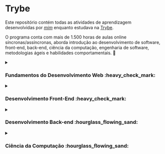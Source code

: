 # Trybe

Este repositório contém todas as atividades de aprendizagem desenvolvidas por _[mim](https://www.linkedin.com/in/juliana-ribeirosilva/)_ enquanto estudava na [Trybe](https://www.betrybe.com/).

O programa conta com mais de 1.500 horas de aulas online síncronas/assíncronas, aborda introdução ao desenvolvimento de software, front-end, back-end, ciência da computação, engenharia de software, metodologias ágeis e habilidades comportamentais. :rocket:

<details>
  <summary><h3> Fundamentos do Desenvolvimento Web :heavy_check_mark: </h3></summary>

##### Bloco 1: Introdução - Unix & Bash

- [x] 1-1: _Unix & Shell- Part 1_
- [x] 1-2: _Unix & Shell- Part 2_

##### Bloco 2: Git, Github e Internet

- [x] 2-1: _O que é e para que serve?_
- [x] 2-2: _Entendendo os comandos_
- [x] 2-3: _Internet - Entendendo como ela funciona_

##### Bloco 3: Introdução à HTML e CSS

- [x] 3-1: _HTML & CSS - Estruturas de página_
- [x] 3-2: _HTML & CSS - Primeiros passos em CSS_
- [x] 3-3: _HTML & CSS - Seletores e posicionamento_
- [x] 3-4: _HTML Semântico_
- [x] 3-5: _Projeto - Lessons Learned_ 

##### Bloco 4: Introdução à Javascript e Lógica de Programação

- [x] 4-1: _Javascript - Primeiros passos_
- [x] 4-2: _Javascript - Array e loop For_
- [x] 4-3: _Javascript - Lógica de programação e Algoritmos_
- [x] 4-4: _Javascript - Objetos e funções_
- [x] 4-5: _Projeto - Playground Functions_ 

##### Bloco 5: Javascript: DOM, Eventos e Web Storage

- [x] 5-1: _Javascript - DOM e seletores_
- [x] 5-2: _Javascript - Trabalhando com elementos_
- [x] 5-3: _Javascript - Eventos_
- [x] 5-4: _Javascript - Web Storage_
- [x] 5-5: _Projeto - Arte com Pixels_
- [x] 5-6: _Projeto bônus - Lista de tarefas_
- [ ] 5-7: _Projeto bônus - Meme Generator_
- [ ] 5-8: _Projeto bônus - Adivinhe a Cor_
- [ ] 5-9: _Projeto bônus - Carta Misteriosa_

##### Bloco 6: HTML e CSS: Forms, Flexbox e Responsivo

- [x] 6-1: _HTML & CSS - Forms_
- [x] 6-2: _Bibliotecas Javascript e Frameworks CSS_
- [x] 6-3: _CSS Flexbox - Parte 1_
- [x] 6-4: _CSS Flexbox - Parte 2_
- [x] 6-5: _CSS Responsivo - Mobile First_
- [x] 6-6: _Projeto - Trybewarts_

##### Bloco 7: Introdução à Javascript ES6 e Testes Unitários

- [x] 7-1: _Javascript ES6 - let, const, arrow functions e template literals_
- [x] 7-2: _Javascript ES6 - Fluxo de exceção e Objetos_
- [x] 7-3: _Primeiros passos em Jest_
- [x] 7-4: _Projeto - Javascript Test Unitários_

##### Bloco 8: Higher Order Functions do Javascript ES6

- [x] 8-1: _Javascript ES6 - Introdução a Higher Order Functions_
- [x] 8-2: _Javascript ES6 - Higher Order Functions - map e filter_
- [x] 8-3: _Javascript ES6 - Higher Order Functions - reduce_
- [x] 8-4: _Javascript ES6 - spread operator, parâmetro rest, destructuring e mais_
- [x] 8-5: _Projeto - Zoo Functions_
  </details>

  <details>
  <summary><h3> Desenvolvimento Front-End :heavy_check_mark:</h3></summary>

##### Bloco 9: Javascript e Testes Assíncronos

- [x] 9-1: _Javascript Assíncrono e Callbacks_
- [x] 9-2: _Javascript Assíncrono - Fetch API e async/await_
- [x] 9-3: _Jest - Testes Assíncronos_
- [x] 9-4: _Projeto - Carrinho de Compras_

##### Bloco 10: Introdução à React

- [x] 10-1: _'Hello, world!' no React_
- [x] 10-2: _Componentes React_
- [x] 10-3: _Projeto - Sistema Solar_

##### Bloco 11: Componentes com Estado, Eventos, e Formulários com React

- [x] 11-1: _Componentes com estado e eventos_
- [x] 11-2: _Formulários no React_
- [x] 11-3: _Projeto - Tryunfo_

##### Bloco 12: Ciclo de Vida de Componentes e React Router

- [x] 12-1: _Ciclo de vida de componentes_
- [x] 12-2: _React Router_
- [x] 12-3: _Projeto - TrybeTunes_ 

##### Bloco 13: Metodologias Ágeis

- [x] 13-1: _Metodologias Ágeis_
- [x] 13-2: _Projeto - Frontend Online Store_

##### Bloco 14: Testes automatizados com React Testing Library

- [x] 14-1: _RTL - Primeiros passos_
- [x] 14-2: _RTL - Mocks e Inputs_
- [x] 14-3: _RTL - Testando React Router_
- [x] 14-4: _Projeto - Testes em React_

##### Bloco 15: Gerenciamento de estado com Redux

- [x] 15-1: _Introdução ao Redux - O estado global da aplicação_
- [x] 15-2: _Usando o Redux no React_
- [x] 15-3: _Usando o Redux no React - Prática_
- [x] 15-4: _Usando o Redux no React - Actons Assíncronas_
- [x] 15-5: _Testes em React - Redux_
- [x] 15-6: _Projeto - Trybe Wallet_

##### Bloco 16: Projeto Jogo de Trivia

- [x] 16-1: _Projeto - Jogo de Trivia_

##### Bloco 17: Context API e React Hooks

- [x] 17-1: _Context API do React_
- [x] 17-2: _React Hooks - useState e useContext_
- [x] 17-3: _React Hooks - useEffect e Hooks customizados_
- [x] 17-4: _Projeto - StarWars Datatable com Context API e Hooks_

##### Bloco 18: Projeto App de Receitas

- [x] 18-1: _Projeto - App de Receitas_
  </details>

<details>
  <summary><h3>Desenvolvimento Back-end :hourglass_flowing_sand:</h3></summary>

##### Bloco 19: Docker: Utilizando Containers

- [x] 19-1: _Utilizando Containers - Docker_
- [x] 19-2: _Manipulando Imagens no Docker_
- [x] 19-3: _Orquestrando Containers com Docker Compose_
- [ ] 19-4: _Projeto - Docker Todo-List_

##### Bloco 20: Introdução à SQL

- [ ] 20-1: _Banco de dados SQL_
- [ ] 20-2: _Encontrando dados em um banco de dados_
- [ ] 20-3: _Filtrando dados de forma específica_
- [ ] 20-4: _Manipulando tabelas_
- [ ] 20-5: _Projeto - All For One_

##### Bloco 21: Funções SQL, JOINs e Normalização

- [ ] 21-1: _Funções mais usadas no SQL_
- [ ] 21-2: _Descomplicando JOINs_
- [ ] 21-3: _Tranformando ideias em um modelo de banco de dados_
- [ ] 21-4: _Aula ao vivo + Projeto - One For All_

##### Bloco 22: Introdução ao desenvolvimento Web com Node.js

- [ ] 22-1: _Node.js: Runtime Assíncrono_
- [ ] 22-2: _Node.js: API REST com Express_
- [ ] 22-3: _Node.js: Testes de Integração_
- [ ] 22-4: _Express: Middlewares_
- [ ] 22-5: _Node.js: Express e Mysql_
- [ ] 22-6: _Atividades + Projeto - Talker Manager_

##### Bloco 23: Arquitetura de Software: Model, Service, e Controller

- [ ] 23-1: _Arquitetura de Software: Camada Model_
- [ ] 23-2: _Arquitetura de Software: Camada Service_
- [ ] 23-3: _Arquitetura de Software: Camada Controller_
- [ ] 23-4: _Projeto - Store Manager_

##### Bloco 24: Node.js: ORM e Autenticação

- [ ] 24-1: _ORM - Interface da aplicação com o banco de dados_
- [ ] 24-2: _ORM - Associations 1:1 e 1:N_
- [ ] 24-3: _ORM - Associations N:N e Transactions_
- [ ] 24-4: _JWT - (JSON Web Token)_
- [ ] 24-5: _Projeto - API de Blogs_

##### Bloco 25: Deployment

- [ ] 25-1: _Infraestrutura - Deploy com Heroku_
- [ ] 25-2: _Deploy Docker & Heroku_
- [ ] 25-3: _Projeto - Stranger Things_

##### Bloco 26: TypeScript

- [ ] 26-1: _Introdução ao TypeScript_
- [ ] 26-2: _Tipagem Estática e Generics_
- [ ] 26-3: _Express com TypeScript_
- [ ] 26-4: _Projeto - Trybe Smith_

##### Bloco 27: Programação Orientada a Objetos (POO) e SOLID

- [ ] 27-1: _Introdução à Orientação a Objetos_
- [ ] 27-2: _Herança e Interfaces_
- [ ] 27-3: _Polimorfismo_
- [ ] 27-4: _SOLID - Introdução e Princípios S, O e D_
- [ ] 27-5: _SOLID - Princípios L e I_
- [ ] 27-6: _Projetos - Trybers and Dragons_

##### Bloco 28: Projeto App de Receitas

- [ ] 28-1: _Projeto - TFC - Trybe Futebol Clube_

##### Bloco 29: Introdução ao MongoDB

- [ ] 29-1: _MongoDB - Introdução_
- [ ] 29-2: _Filter Operators_
- [ ] 29-3: _Operadores de consultas_
- [ ] 29-4: _Updates Simples_
- [ ] 29-5: _Updates Complexos - Arrays_
- [ ] 29-6: _Projeto - Commerce_

##### Bloco 30: MongoDB com Node.js e POO
- [ ] 30-1: _Mongoose e arquitetura MSC(camada Model)_
- [ ] 30-2: _Mongoose e arquitetura MSC(camada Service e Controller)_
- [ ] 30-3: _Projeto - Car Shop_

##### Bloco 31: Projeto - App de Delivery
- [ ] 31-1: _Projeto - App de Delivery_

##### Bloco 32: MasterClass - VPS, CI/CD
- [ ] 32-1: _Dia 1 - VPS_
- [ ] 32-2: _Dia 2_
</details>

<details>
  <summary><h3>Ciência da Computação :hourglass_flowing_sand:</h3></summary>

##### Bloco 33: Introdução à Python

- [ ] 33-1: _Aprendendo Python_
- [ ] 33-2: _Entrada e saída de dados_
- [ ] 33-3: _Testes_
- [ ] 33-4: _Projeto - Job Insights_

##### Bloco 34: Padrões de Projeto

- [ ] 34-1: _POO em Python_
- [ ] 34-2: _Padrões - Iterator, Adapter, Strategy_
- [ ] 34-3: _Padrões - Decorator, Observer, Factory_
- [ ] 34-4: _Projeto - Relatórios de Estoque_

##### Bloco 35: Redes e Raspagem de Dados

- [ ] 35-1: _Arquitetura de redes, ferramentas e segurança_
- [ ] 35-2: _Raspagem de Dados_
- [ ] 35-3: _Outras Ferramentas de Raspagem de Dados_
- [ ] 35-4: _Projeto - Tech News_

##### Bloco 36: Algoritmos

- [ ] 36-1: _Complexidade de Algoritmos_
- [ ] 36-2: _Recursividade e Estratégias para solução de problemas_
- [ ] 36-3: _Algoritmos de ordenação e busca_
- [ ] 36-4: _Projeto - Algoritmos_

##### Bloco 37: Estrutura de Dados I: Arrays, Listas, Filas e Pilhas

- [ ] 37-1: _Arquitetura de Computadores_
- [ ] 37-2: _Arrays_
- [ ] 37-3: _Nó e Listas Encadeadas_
- [ ] 37-4: _Pilhas e Filas_
- [ ] 37-5: _Projeto - TING - Trybe Is Not Google_

##### Bloco 38: Estrutura de Dados II: Hashmaps e Sets

- [ ] 38-1: _Hashmap e Dict_
- [ ] 38-2: _Set_
- [ ] 38-3: _Projeto - Restaurant Orders_
</details>
